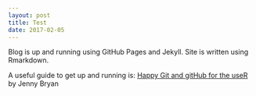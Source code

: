```yaml
---
layout: post
title: Test
date: 2017-02-05
---
```


Blog is up and running using GitHub Pages and Jekyll. Site is written using Rmarkdown.

A useful guide to get up and running is: [Happy Git and gitHub for the useR](http://happygitwithr.com/) by Jenny Bryan